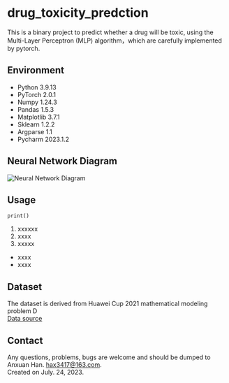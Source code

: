 # drug_toxicity_predction
This is a binary project to predict whether a drug will be toxic, using the Multi-Layer Perceptron (MLP) algorithm，which are carefully implemented by pytorch.

## Environment
* Python 3.9.13
* PyTorch 2.0.1
* Numpy 1.24.3
* Pandas 1.5.3
* Matplotlib 3.7.1
* Sklearn 1.2.2
* Argparse 1.1
* Pycharm 2023.1.2
  
## Neural Network Diagram
![Neural Network Diagram](https://github.com/anxuanhan/drug_toxicity_prediction/blob/main/img/neural%20network%20diagram.png)

## Usage



```
print()
```

1. xxxxxx
2. xxxx
3. xxxxx



* xxxx
* xxxx
## Dataset
The dataset is derived from Huawei Cup 2021 mathematical modeling problem D<br>
[Data source](https://cpipc.acge.org.cn//cw/detail/4/2c9080147c73b890017c7779e57e07d2)


## Contact
Any questions, problems, bugs are welcome and should be dumped to Anxuan Han. hax3417@163.com.<br>
Created on July. 24, 2023.  
